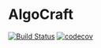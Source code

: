 # AlgoCraft
[![Build Status](https://travis-ci.com/jenkobud/AlgoCraft.svg?token=1i73soRzhJqe92x97Xiv&branch=master)](https://travis-ci.com/jenkobud/AlgoCraft)
[![codecov](https://codecov.io/gh/jenkobud/AlgoCraft/branch/master/graph/badge.svg)](https://codecov.io/gh/jenkobud/AlgoCraft)
